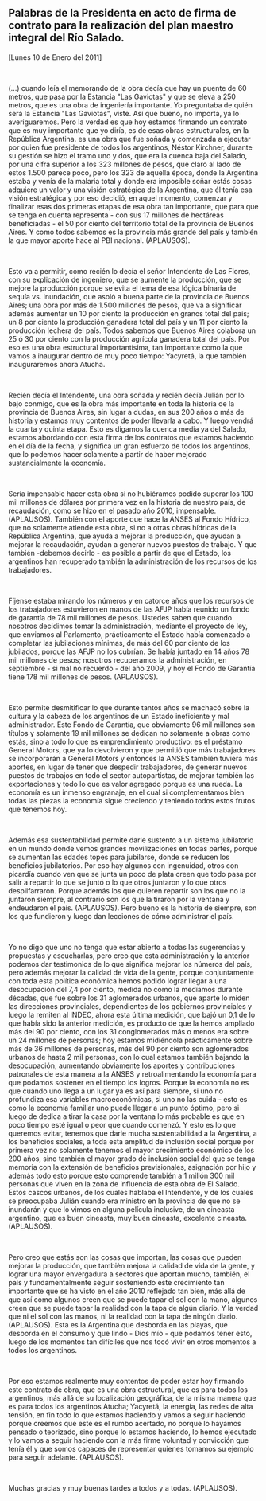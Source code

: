 Palabras de la Presidenta en acto de firma de contrato para la realización del plan maestro integral del Río Salado.
--------------------------------------------------------------------------------------------------------------------

[Lunes 10 de Enero del 2011]

 

(...) cuando leía el memorando de la obra decía que hay un puente de 60
metros, que pasa por la Estancia "Las Gaviotas" y que se eleva a 250
metros, que es una obra de ingeniería importante. Yo preguntaba de quién
será la Estancia "Las Gaviotas", viste. Así que bueno, no importa, ya lo
averiguaremos. Pero la verdad es que hoy estamos firmando un contrato
que es muy importante que yo diría, es de esas obras estructurales, en
la República Argentina. es una obra que fue soñada y comenzada a
ejecutar por quien fue presidente de todos los argentinos, Néstor
Kirchner, durante su gestión se hizo el tramo uno y dos, que era la
cuenca baja del Salado, por una cifra superior a los 323 millones de
pesos, que claro al lado de estos 1.500 parece poco, pero los 323 de
aquella época, donde la Argentina estaba y venía de la malaria total y
donde era imposible soñar estás cosas adquiere un valor y una visión
estratégica de la Argentina, que él tenía esa visión estratégica y por
eso decidió, en aquel momento, comenzar y finalizar esas dos primeras
etapas de esa obra tan importante, que para que se tenga en cuenta
representa - con sus 17 millones de hectáreas beneficiadas - el 50 por
ciento del territorio total de la provincia de Buenos Aires. Y como
todos sabemos es la provincia más grande del país y también la que mayor
aporte hace al PBI nacional. (APLAUSOS).

 

Esto va a permitir, como recién lo decía el señor Intendente de Las
Flores, con su explicación de ingeniero, que se aumente la producción,
que se mejore la producción porque se evita el tema de esa lógica
binaria de sequía vs. inundación, que asoló a buena parte de la
provincia de Buenos Aires; una obra por más de 1.500 millones de pesos,
que va a significar además aumentar un 10 por ciento la producción en
granos total del país; un 8 por ciento la producción ganadera total del
país y un 11 por ciento la producción lechera del país. Todos sabemos
que Buenos Aires colabora un 25 ó 30 por ciento con la producción
agrícola ganadera total del país. Por eso es una obra estructural
importantísima, tan importante como la que vamos a inaugurar dentro de
muy poco tiempo: Yacyretá, la que también inauguraremos ahora Atucha.

 

Recién decía el Intendente, una obra soñada y recién decía Julián por lo
bajo conmigo, que es la obra más importante en toda la historia de la
provincia de Buenos Aires, sin lugar a dudas, en sus 200 años o más de
historia y estamos muy contentos de poder llevarla a cabo. Y luego
vendrá la cuarta y quinta etapa. Esto es digamos la cuenca media ya del
Salado, estamos abordando con esta firma de los contratos que estamos
haciendo en el día de la fecha, y significa un gran esfuerzo de todos
los argentinos, que lo podemos hacer solamente a partir de haber
mejorado sustancialmente la economía.

 

Sería impensable hacer esta obra si no hubiéramos podido superar los 100
mil millones de dólares por primera vez en la historia de nuestro país,
de recaudación, como se hizo en el pasado año 2010, impensable.
(APLAUSOS). También con el aporte que hace la ANSES al Fondo Hídrico,
que no solamente atiende esta obra, si no a otras obras hídricas de la
República Argentina, que ayuda a mejorar la producción, que ayudan a
mejorar la recaudación, ayudan a generar nuevos puestos de trabajo. Y
que también -debemos decirlo - es posible a partir de que el Estado, los
argentinos han recuperado también la administración de los recursos de
los trabajadores.

 

Fíjense estaba mirando los números y en catorce años que los recursos de
los trabajadores estuvieron en manos de las AFJP había reunido un fondo
de garantía de 78 mil millones de pesos. Ustedes saben que cuando
nosotros decidimos tomar la administración, mediante el proyecto de ley,
que enviamos al Parlamento, prácticamente el Estado había comenzado a
completar las jubilaciones mínimas, de más del 60 por ciento de los
jubilados, porque las AFJP no los cubrían. Se había juntado en 14 años
78 mil millones de pesos; nosotros recuperamos la administración, en
septiembre - si mal no recuerdo - del año 2009, y hoy el Fondo de
Garantía tiene 178 mil millones de pesos. (APLAUSOS).

 

Esto permite desmitificar lo que durante tantos años se machacó sobre la
cultura y la cabeza de los argentinos de un Estado ineficiente y mal
administrador. Este Fondo de Garantía, que obviamente 96 mil millones
son títulos y solamente 19 mil millones se dedican no solamente a obras
como estás, sino a todo lo que es emprendimiento productivo: es el
préstamo General Motors, que ya lo devolvieron y que permitió que más
trabajadores se incorporarán a General Motors y entonces la ANSES
también tuviera más aportes, en lugar de tener que despedir
trabajadores, de generar nuevos puestos de trabajos en todo el sector
autopartistas, de mejorar también las exportaciones y todo lo que es
valor agregado porque es una rueda. La economía es un inmenso engranaje,
en el cual si complementamos bien todas las piezas la economía sigue
creciendo y teniendo todos estos frutos que tenemos hoy.

 

Además esa sustentabilidad permite darle sustento a un sistema
jubilatorio en un mundo donde vemos grandes movilizaciones en todas
partes, porque se aumentan las edades topes para jubilarse, donde se
reducen los beneficios jubilatorios. Por eso hay algunos con ingenuidad,
otros con picardía cuando ven que se junta un poco de plata creen que
todo pasa por salir a repartir lo que se juntó o lo que otros juntaron y
lo que otros despilfarraron. Porque además los que quieren repartir son
los que no la juntaron siempre, al contrario son los que la tiraron por
la ventana y endeudaron el país. (APLAUSOS). Pero bueno es la historia
de siempre, son los que fundieron y luego dan lecciones de cómo
administrar el país.

 

Yo no digo que uno no tenga que estar abierto a todas las sugerencias y
propuestas y escucharlas, pero creo que esta administración y la
anterior podemos dar testimonios de lo que significa mejorar los números
del país, pero además mejorar la calidad de vida de la gente, porque
conjuntamente con toda esta política económica hemos podido lograr
llegar a una desocupación del 7,4 por ciento, medida no como la medíamos
durante décadas, que fue sobre los 31 aglomerados urbanos, que aparte lo
miden las direcciones provinciales, dependientes de los gobiernos
provinciales y luego la remiten al INDEC, ahora esta última medición,
que bajó un 0,1 de lo que había sido la anterior medición, es producto
de que la hemos ampliado más del 90 por ciento, con los 31 conglomerados
más o menos era sobre un 24 millones de personas; hoy estamos midiéndola
prácticamente sobre más de 36 millones de personas, más del 90 por
ciento son aglomerados urbanos de hasta 2 mil personas, con lo cual
estamos también bajando la desocupación, aumentando obviamente los
aportes y contribuciones patronales de esta manera a la ANSES y
retroalimentando la economía para que podamos sostener en el tiempo los
logros. Porque la economía no es que cuando uno llega a un lugar ya es
así para siempre, si uno no profundiza esa variables macroeconómicas, si
uno no las cuida - esto es como la economía familiar uno puede llegar a
un punto óptimo, pero si luego de dedica a tirar la casa por la ventana
lo más probable es que en poco tiempo esté igual o peor que cuando
comenzó. Y esto es lo que queremos evitar, tenemos que darle mucha
sustentabilidad a la Argentina, a los beneficios sociales, a toda esta
amplitud de inclusión social porque por primera vez no solamente tenemos
el mayor crecimiento económico de los 200 años, sino también el mayor
grado de inclusión social del que se tenga memoria con la extensión de
beneficios previsionales, asignación por hijo y además todo esto porque
esto comprende también a 1 millón 300 mil personas que viven en la zona
de influencia de esta obra de El Salado. Estos cascos urbanos, de los
cuales hablaba el Intendente, y de los cuales se preocupaba Julián
cuando era ministro en la provincia de que no se inundarán y que lo
vimos en alguna película inclusive, de un cineasta argentino, que es
buen cineasta, muy buen cineasta, excelente cineasta. (APLAUSOS). 

 

Pero creo que estás son las cosas que importan, las cosas que pueden
mejorar la producción, que tambièn mejora la calidad de vida de la
gente, y lograr una mayor envergadura a sectores que aportan mucho,
también, el país y fundamentalmente seguir sosteniendo este crecimiento
tan importante que se ha visto en el año 2010 reflejado tan bien, más
allá de que así como algunos creen que se puede tapar el sol con la
mano, algunos creen que se puede tapar la realidad con la tapa de algún
diario. Y la verdad que ni el sol con las manos, ni la realidad con la
tapa de ningún diario. (APLAUSOS). Esta es la Argentina que desborda en
las playas, que desborda en el consumo y que lindo - Dios mío - que
podamos tener esto, luego de los momentos tan difíciles que nos tocó
vivir en otros momentos a todos los argentinos.

 

Por eso estamos realmente muy contentos de poder estar hoy firmando este
contrato de obra, que es una obra estructural, que es para todos los
argentinos, más allá de su localización geográfica, de la misma manera
que es para todos los argentinos Atucha; Yacyretá, la energía, las redes
de alta tensión, en fin todo lo que estamos haciendo y vamos a seguir
haciendo porque creemos que este es el rumbo acertado, no porque lo
hayamos pensado o teorizado, sino porque lo estamos haciendo, lo hemos
ejecutado y lo vamos a seguir haciendo con la más firme voluntad y
convicción que tenía él y que somos capaces de representar quienes
tomamos su ejemplo para seguir adelante. (APLAUSOS).

 

Muchas gracias y muy buenas tardes a todos y a todas. (APLAUSOS).   

